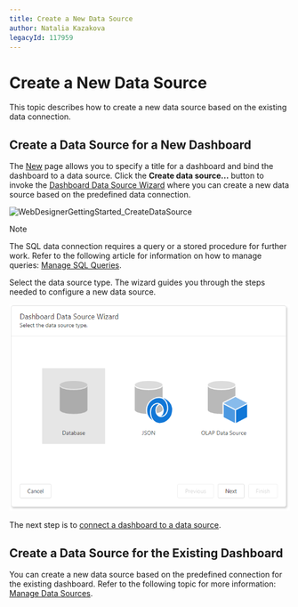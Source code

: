 ```yaml
---
title: Create a New Data Source
author: Natalia Kazakova
legacyId: 117959
---
```

# Create a New Data Source
This topic describes how to create a new data source based on the existing data connection.

## Create a Data Source for a New Dashboard
The [New](../ui-elements/dashboard-menu.md) page allows you to specify a title for a dashboard and bind the dashboard to a data source. Click the **Create data source...** button to invoke the [Dashboard Data Source Wizard](../ui-elements/dialogs-and-wizards/dashboard-data-source-wizard.md) where you can create a new data source based on the predefined data connection.

![WebDesignerGettingStarted_CreateDataSource](../../../images/img123741.png)

> [!NOTE]
> The SQL data connection requires a query or a stored procedure for further work. Refer to the following article for information on how to manage queries: [Manage SQL Queries](working-with-sql-data-sources/manage-sql-queries.md).

Select the data source type. The wizard guides you through the steps needed to configure a new data source.

![dashboard-data-source-types](../../../images/dashboard-data-source-types.png)

The next step is to [connect a dashboard to a data source](connect-to-an-existing-data-source.md).

## Create a Data Source for the Existing Dashboard

You can create a new data source based on the predefined connection for the existing dashboard. Refer to the following topic for more information: [Manage Data Sources](manage-data-sources.md). 